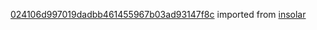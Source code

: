 [024106d997019dadbb461455967b03ad93147f8c](https://github.com/insolar/insolar/commit/024106d997019dadbb461455967b03ad93147f8c) imported from [insolar](https://github.com/insolar/insolar)
